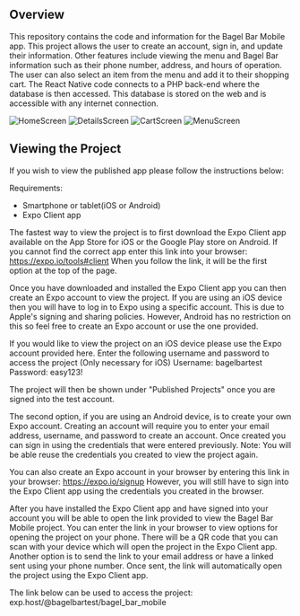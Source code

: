 <h2>Overview</h2>
This repository contains the code and information for the Bagel Bar Mobile app. This project allows the user to create
an account, sign in, and update their information. Other features include viewing the menu and Bagel Bar information such as
their phone number, address, and hours of operation. The user can also select an item from the menu and add it to their
shopping cart.
The React Native code connects to a PHP back-end where the database is then accessed. This database is stored on the web and is
accessible with any internet connection.

![HomeScreen](http://acad.kutztown.edu/~smagr173/GitHub/homeimg.png) ![DetailsScreen](http://acad.kutztown.edu/~smagr173/GitHub/details.png)
![CartScreen](http://acad.kutztown.edu/~smagr173/GitHub/cartImg.png) ![MenuScreen](http://acad.kutztown.edu/~smagr173/GitHub/menu.png)

<h2>Viewing the Project</h2>
If you wish to view the published app please follow the instructions below:

Requirements:
 - Smartphone or tablet(iOS or Android)
 - Expo Client app
 
The fastest way to view the project is to first download the Expo Client app available on the App Store for iOS or the Google Play
store on Android. If you cannot find the correct app enter this link into your browser: https://expo.io/tools#client
When you follow the link, it will be the first option at the top of the page.

Once you have downloaded and installed the Expo Client app you can then create an Expo account to view the project. If you are
using an iOS device then you will have to log in to Expo using a specific account. This is due to Apple's signing and sharing
policies. However, Android has no restriction on this so feel free to create an Expo account or use the one provided.

If you would like to view the project on an iOS device please use the Expo account provided here.
Enter the following username and password to access the project (Only necessary for iOS)
Username: bagelbartest
Password: easy123!

The project will then be shown under "Published Projects" once you are signed into the test account.

The second option, if you are using an Android device, is to create your own Expo account. Creating an account will require you to
enter your email address, username, and password to create an account. Once created you can sign in using the credentials that were
entered previously. Note: You will be able reuse the credentials you created to view the project again.

You can also create an Expo account in your browser by entering this link in your browser: https://expo.io/signup
However, you will still have to sign into the Expo Client app using the credentials you created in the browser.

After you have installed the Expo Client app and have signed into your account you will be able to open the link provided to view
the Bagel Bar Mobile project. You can enter the link in your browser to view options for opening the project on your phone.
There will be a QR code that you can scan with your device which will open the project in the Expo Client app. Another option is to
send the link to your email address or have a linked sent using your phone number. Once sent, the link will automatically open
the project using the Expo Client app.

The link below can be used to access the project:
exp.host/@bagelbartest/bagel_bar_mobile
